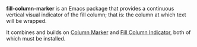 
**fill-column-marker** is an Emacs package that provides a continuous vertical
visual indicator of the fill column; that is: the column at which text will be
wrapped.

It combines and builds on [Column Marker][cm] and [Fill Column Indicator][fci],
both of which must be installed.

[cm]: http://www.emacswiki.org/emacs/ColumnMarker
[fci]: http://www.emacswiki.org/emacs/FillColumnIndicator
